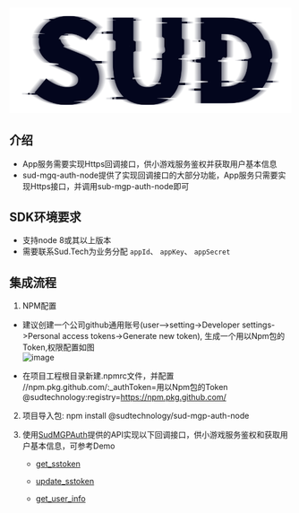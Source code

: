 #

![SUD](../Resource/logo.png)

## 介绍

- App服务需要实现Https回调接口，供小游戏服务鉴权并获取用户基本信息
- sud-mgq-auth-node提供了实现回调接口的大部分功能，App服务只需要实现Https接口，并调用sub-mgp-auth-node即可

## SDK环境要求

- 支持node 8或其以上版本
- 需要联系Sud.Tech为业务分配 `appId`、 `appKey`、 `appSecret`

## 集成流程

1. NPM配置
- 建议创建一个公司github通用账号(user—>setting->Developer settings->Personal access tokens->Generate new token), 生成一个用以Npm包的Token,权限配置如图<br/>
  ![image](https://user-images.githubusercontent.com/92836734/178459371-7347ad20-a0b5-45e3-b021-a7fb6013ac9f.png)

- 在项目工程根目录新建.npmrc文件，并配置<br/>
  //npm.pkg.github.com/:_authToken=用以Npm包的Token <br/>
  @sudtechnology:registry=https://npm.pkg.github.com/

2. 项目导入包: npm install @sudtechnology/sud-mgp-auth-node

3. 使用[SudMGPAuth](./API/SudMGPAuth-Node.md)提供的API实现以下回调接口，供小游戏服务鉴权和获取用户基本信息，可参考Demo

    - [get_sstoken](./HttpsCallback/get_sstoken.md)

    - [update_sstoken](./HttpsCallback/update_sstoken.md)

    - [get_user_info](./HttpsCallback/get_user_info.md)
